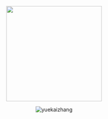 <div align="center">
  <img height="260px" src="https://github-contributor-stats.vercel.app/api?username=yuekaizhang" />
</div>
<p align="center"> <img src="https://github-readme-stats.vercel.app/api?username=yuekaizhang&show_icons=true&theme=gotham" alt="yuekaizhang" />

